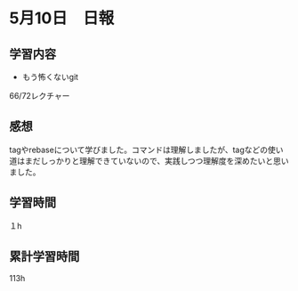 #   5月10日　日報

##  学習内容

* もう怖くないgit

66/72レクチャー

##  感想

tagやrebaseについて学びました。コマンドは理解しましたが、tagなどの使い道はまだしっかりと理解できていないので、実践しつつ理解度を深めたいと思いました。

##  学習時間

１h

##  累計学習時間
113h
